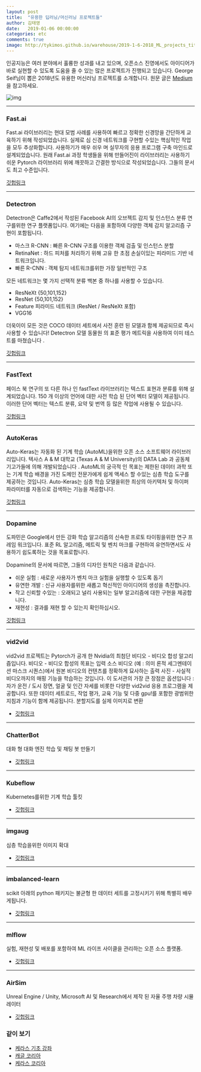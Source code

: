 ```yaml
---
layout: post
title:  "유용한 딥러닝/머신러닝 프로젝트들"
author: 김태영
date:   2019-01-06 00:00:00
categories: etc
comments: true
image: http://tykimos.github.io/warehouse/2019-1-6-2018_ML_projects_title.png
---
```


인공지능은 여러 분야에서 훌륭한 성과를 내고 있으며, 오픈소스 진영에서도 아이디어가 바로 실현할 수 있도록 도움을 줄 수 있는 많은 프로젝트가 진행되고 있습니다. George Seif님이 뽑은 2018년도 유용한 머신러닝 프로젝트를 소개합니다. 원문 글은 [Medium](https://towardsdatascience.com/the-10-most-useful-machine-learning-projects-of-the-past-year-2018-5378bbd4919f)을 참고하세요.

![img](http://tykimos.github.io/warehouse/2019-1-6-2018_ML_projects_title.png)

---
### Fast.ai

Fast.ai 라이브러리는 현대 모범 사례를 사용하여 빠르고 정확한 신경망을 간단하게 교육하기 위해 작성되었습니다. 실제로 심 신경 네트워크를 구현할 수있는 핵심적인 작업을 모두 추상화합니다. 사용하기가 매우 쉬우 며 실무자의 응용 프로그램 구축 마인드로 설계되었습니다. 원래 Fast.ai 과정 학생들을 위해 만들어진이 라이브러리는 사용하기 쉬운 Pytorch 라이브러리 위에 깨끗하고 간결한 방식으로 작성되었습니다. 그들의 문서 도 최고 수준입니다.

[깃헙링크](https://github.com/fastai/fastai)

---
### Detectron

Detectron은 Caffe2에서 작성된 Facebook AI의 오브젝트 감지 및 인스턴스 분류 연구를위한 연구 플랫폼입니다. 여기에는 다음을 포함하여 다양한 객체 감지 알고리즘 구현이 포함됩니다.

* 마스크 R-CNN : 빠른 R-CNN 구조를 이용한 객체 검출 및 인스턴스 분할
* RetinaNet : 하드 피처를 처리하기 위해 고유 한 초점 손실이있는 피라미드 기반 네트워크입니다.
* 빠른 R-CNN : 객체 탐지 ​​네트워크를위한 가장 일반적인 구조

모든 네트워크는 몇 가지 선택적 분류 백본 중 하나를 사용할 수 있습니다.

* ResNeXt {50,101,152}
* ResNet {50,101,152}
* Feature 피라미드 네트워크 (ResNet / ResNeXt 포함)
* VGG16

더욱이이 모든 것은 COCO 데이터 세트에서 사전 훈련 된 모델과 함께 제공되므로 즉시 사용할 수 있습니다! Detectron 모델 동물원 의 표준 평가 메트릭을 사용하여 이미 테스트를 마쳤습니다 .

[깃헙링크](https://github.com/facebookresearch/Detectron)

---
### FastText

페이스 북 연구의 또 다른 하나 인 fastText 라이브러리는 텍스트 표현과 분류를 위해 설계되었습니다. 150 개 이상의 언어에 대한 사전 학습 된 단어 벡터 모델이 제공됩니다. 이러한 단어 벡터는 텍스트 분류, 요약 및 번역 등 많은 작업에 사용될 수 있습니다.

[깃헙링크](https://github.com/facebookresearch/fastText)

---
### AutoKeras

Auto-Keras는 자동화 된 기계 학습 (AutoML)을위한 오픈 소스 소프트웨어 라이브러리입니다. 텍사스 A & M 대학교 (Texas A & M University)의 DATA Lab 과 공동체 기고가들에 의해 개발되었습니다 . AutoML의 궁극적 인 목표는 제한된 데이터 과학 또는 기계 학습 배경을 가진 도메인 전문가에게 쉽게 액세스 할 수있는 심층 학습 도구를 제공하는 것입니다. Auto-Keras는 심층 학습 모델을위한 최상의 아키텍처 및 하이퍼 파라미터를 자동으로 검색하는 기능을 제공합니다.

[깃헙링크](https://github.com/jhfjhfj1/autokeras)

---
### Dopamine

도파민은 Google에서 만든 강화 학습 알고리즘의 신속한 프로토 타이핑을위한 연구 프레임 워크입니다. 표준 RL 알고리즘, 메트릭 및 벤치 마크를 구현하여 유연하면서도 사용하기 쉽도록하는 것을 목표로합니다.

Dopamine의 문서에 따르면, 그들의 디자인 원칙은 다음과 같습니다.

* 쉬운 실험 : 새로운 사용자가 벤치 마크 실험을 실행할 수 있도록 돕기
* 유연한 개발 : 신규 사용자를위한 새롭고 혁신적인 아이디어의 생성을 촉진합니다.
* 작고 신뢰할 수있는 : 오래되고 널리 사용되는 일부 알고리즘에 대한 구현을 제공합니다.
* 재현성 : 결과를 재현 할 수 있는지 확인하십시오.

[깃헙링크](https://github.com/google/dopamine)

---
### vid2vid

vid2vid 프로젝트는 Pytorch가 공개 한 Nvidia의 최첨단 비디오 - 비디오 합성 알고리즘입니다. 비디오 - 비디오 합성의 목표는 입력 소스 비디오 (예 : 의미 론적 세그멘테이션 마스크 시퀀스)에서 원본 비디오의 컨텐츠를 정확하게 묘사하는 출력 사진 - 사실적 비디오까지의 매핑 기능을 학습하는 것입니다. 이 도서관의 가장 큰 장점은 옵션입니다 :자가 운전 / 도시 장면, 얼굴 및 인간 자세를 비롯한 다양한 vid2vid 응용 프로그램을 제공합니다. 또한 데이터 세트로드, 작업 평가, 교육 기능 및 다중 gpu!를 포함한 광범위한 지침과 기능이 함께 제공됩니다. 분할지도를 실제 이미지로 변환

* [깃헙링크](https://github.com/NVIDIA/vid2vid)

---
### ChatterBot

대화 형 대화 엔진 학습 및 채팅 봇 만들기

* [깃헙링크](https://github.com/gunthercox/ChatterBot)

---
### Kubeflow

Kubernetes를위한 기계 학습 툴킷

* [깃헙링크](https://github.com/kubeflow/kubeflow)

---
### imgaug

심층 학습을위한 이미지 확대

* [깃헙링크](https://github.com/aleju/imgaug)

---
### imbalanced-learn

scikit 아래의 python 패키지는 불균형 한 데이터 세트를 고정시키기 위해 특별히 배우게됩니다.

* [깃헙링크](https://github.com/scikit-learn-contrib/imbalanced-learn)

---
### mlflow

실험, 재현성 및 배포를 포함하여 ML 라이프 사이클을 관리하는 오픈 소스 플랫폼.

* [깃헙링크](https://github.com/mlflow/mlflow)

---
### AirSim

Unreal Engine / Unity, Microsoft AI 및 Research에서 제작 된 자율 주행 차량 시뮬레이터

* [깃헙링크](https://github.com/Microsoft/AirSim)

### 같이 보기

* [케라스 기초 강좌](https://tykimos.github.io/lecture/)
* [캐글 코리아](https://www.facebook.com/groups/KaggleKoreaOpenGroup/)
* [케라스 코리아](https://www.facebook.com/groups/KerasKorea/)